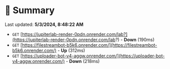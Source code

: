 # 📖 Summary
Last updated: **5/3/2024, 8:48:22 AM**

- `GET` [https://jupiterlab-render-0pdn.onrender.com/lab?](https://jupiterlab-render-0pdn.onrender.com/lab?) - **Down** (190ms)
- `GET` [https://filestreambot-b5k6.onrender.com/](https://filestreambot-b5k6.onrender.com/) - **Up** (312ms)
- `GET` [https://uploader-bot-v4-aggw.onrender.com/](https://uploader-bot-v4-aggw.onrender.com/) - **Down** (218ms)

